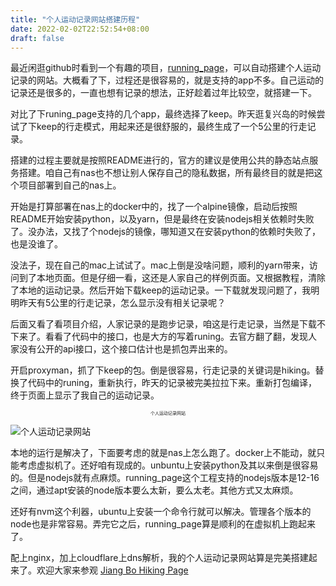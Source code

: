 ```yaml
---
title: "个人运动记录网站搭建历程"
date: 2022-02-02T22:52:54+08:00
draft: false
---
```

最近闲逛github时看到一个有趣的项目，[running_page](https://github.com/yihong0618/running_page "running_page")，可以自动搭建个人运动记录的网站。大概看了下，过程还是很容易的，就是支持的app不多。自己运动的记录还是很多的，一直也想有记录的想法，正好趁着过年比较空，就搭建一下。

对比了下runing_page支持的几个app，最终选择了keep。昨天逛复兴岛的时候尝试了下keep的行走模式，用起来还是很舒服的，最终生成了一个5公里的行走记录。

搭建的过程主要就是按照README进行的，官方的建议是使用公共的静态站点服务搭建。咱自己有nas也不想让别人保存自己的隐私数据，所有最终目的就是把这个项目部署到自己的nas上。

开始是打算部署在nas上的docker中的，找了一个alpine镜像，启动后按照README开始安装python，以及yarn，但是最终在安装nodejs相关依赖时失败了。没办法，又找了个nodejs的镜像，哪知道又在安装python的依赖时失败了，也是没谁了。

没法子，现在自己的mac上试试了。mac上倒是没啥问题，顺利的yarn带来，访问到了本地页面。但是仔细一看，这还是人家自己的样例页面。又根据教程，清除了本地的运动记录。然后开始下载keep的运动记录。一下载就发现问题了，我明明昨天有5公里的行走记录，怎么显示没有相关记录呢？

后面又看了看项目介绍，人家记录的是跑步记录，咱这是行走记录，当然是下载不下来了。看看了代码中的接口，也是大方的写着runing。去官方翻了翻，发现人家没有公开的api接口，这个接口估计也是抓包弄出来的。

开启proxyman，抓了下keep的包。倒是很容易，行走记录的关键词是hiking。替换了代码中的runing，重新执行，昨天的记录被完美拉拉下来。重新打包编译，终于页面上显示了我自己的运动记录。

<p style="text-align:center;font-size:0.5em;">个人运动记录网站</p>

![个人运动记录网站](/img/WechatIMG79.jpeg)

本地的运行是解决了，下面要考虑的就是nas上怎么跑了。docker上不能动，就只能考虑虚拟机了。还好咱有现成的。unbuntu上安装python及其以来倒是很容易的。但是nodejs就有点麻烦。running_page这个工程支持的nodejs版本是12-16之间，通过apt安装的node版本要么太新，要么太老。其他方式又太麻烦。

还好有nvm这个利器，ubuntu上安装一个命令行就可以解决。管理各个版本的node也是非常容易。弄完它之后，running_page算是顺利的在虚拟机上跑起来了。

配上nginx，加上cloudflare上dns解析，我的个人运动记录网站算是完美搭建起来了。欢迎大家来参观 [Jiang Bo Hiking Page](https://hiking.jiangbo.space/ "Jiang Bo Hiking Page")
